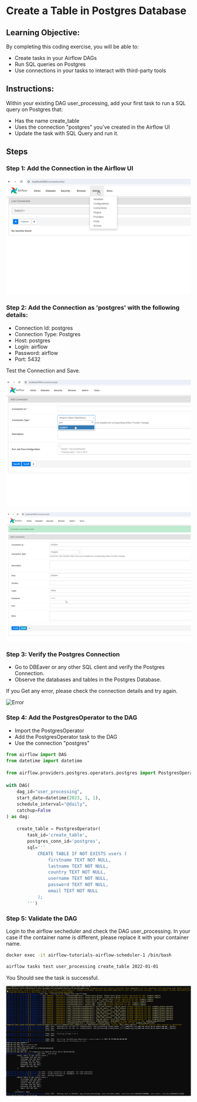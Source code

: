 # Create a Table in Postgres Database

## Learning Objective:

By completing this coding exercise, you will be able to:
- Create tasks in your Airflow DAGs
- Run SQL queries on Postgres
- Use connections in your tasks to interact with third-party tools

## Instructions:

Within your existing DAG user_processing, add your first task to run a SQL query on Postgres that:

- Has the name create_table
- Uses the connection "postgres" you've created in the Airflow UI
- Update the task with SQL Query and run it.

## Steps

### Step 1: Add the Connection in the Airflow UI

![alt text](image.png)

### Step 2: Add the Connection as 'postgres' with the following details:

- Connection Id: postgres
- Connection Type: Postgres
- Host: postgres
- Login: airflow
- Password: airflow
- Port: 5432

Test the Connection and Save.

![alt text](image-1.png)


![alt text](image-2.png)

### Step 3: Verify the Postgres Connection

- Go to DBEaver or any other SQL client and verify the Postgres Connection.
- Observe the databases and tables in the Postgres Database.

If you Get any error, please check the connection details and try again.

![Error](https://github.com/dbeaver/dbeaver/issues/18175)

### Step 4: Add the PostgresOperator to the DAG

- Import the PostgresOperator
- Add the PostgresOperator task to the DAG
- Use the connection "postgres"


```python
from airflow import DAG
from datetime import datetime
 
from airflow.providers.postgres.operators.postgres import PostgresOperator
 
with DAG(
    dag_id="user_processing",
    start_date=datetime(2023, 1, 1),
    schedule_interval="@daily",
    catchup=False
) as dag:
    
    create_table = PostgresOperator(
        task_id='create_table',
        postgres_conn_id='postgres',
        sql='''
            CREATE TABLE IF NOT EXISTS users (
                firstname TEXT NOT NULL,
                lastname TEXT NOT NULL,
                country TEXT NOT NULL,
                username TEXT NOT NULL,
                password TEXT NOT NULL,
                email TEXT NOT NULL
            );
        ''')
```

### Step 5: Validate the DAG

Login to the airflow secheduler and check the DAG user_processing.
In your case if the container name is different, please replace it with your container name.

```bash
docker exec -it airflow-tutorials-airflow-scheduler-1 /bin/bash
```

```bash
airflow tasks test user_processing create_table 2022-01-01
```
You Should see the task is successful.

![alt text](image-3.png)

